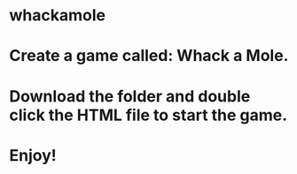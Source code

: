 # whackamole
# Create a game called: Whack a Mole. 
# Download the folder and double click the HTML file to start the game. 
# Enjoy!
